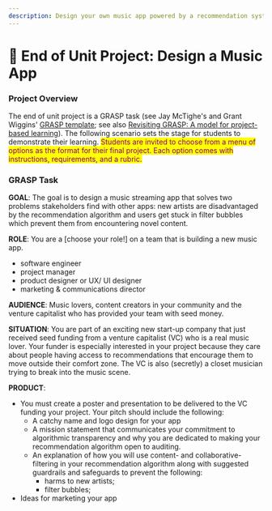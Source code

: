 ```yaml
---
description: Design your own music app powered by a recommendation system!
---
```


# 🎼 End of Unit Project: Design a Music App

### Project Overview

The end of unit project is a GRASP task (see Jay McTighe's and Grant Wiggins' [GRASP template](https://jaymctighe.com/downloads/GRASPS-Design-sheets.pdf); see also [Revisiting GRASP: A model for project-based learning](http://www.aidan-hammond.net/new-blog/tag/GRASPS)). The following scenario sets the stage for students to demonstrate their learning. <mark style="color:purple;">Students are invited to choose from a menu of options as the format for their final project. Each option comes with instructions, requirements, and a rubric.</mark>

### GRASP Task



**GOAL**: The goal is to design a music streaming app that solves two problems stakeholders find with other apps: new artists are disadvantaged by the recommendation algorithm and users get stuck in filter bubbles which prevent them from encountering novel content.&#x20;



**ROLE**: You are a \[choose your role!] on a team that is building a new music app.

* software engineer
* project manager
* product designer or UX/ UI designer
* marketing & communications director



**AUDIENCE**: Music lovers, content creators in your community and the venture capitalist who has provided your team with seed money.



**SITUATION**: You are part of an exciting new start-up company that just received seed funding from a venture capitalist (VC) who is a real music lover. Your funder is especially interested in your project because they care about people having access to recommendations that encourage them to move outside their comfort zone. The VC is also (secretly) a closet musician trying to break into the music scene.&#x20;



**PRODUCT**:&#x20;

* You must create a poster and presentation to be delivered to the VC funding your project. Your pitch should include the following:
  * A catchy name and logo design for your app
  * A mission statement that communicates your commitment to algorithmic transparency and why you are dedicated to making your recommendation algorithm open to auditing.
  * An explanation of how you will use content- and collaborative-filtering in your recommendation algorithm along with suggested guardrails and safeguards to prevent the following:
    * harms to new artists;
    * filter bubbles;
* Ideas for marketing your app
